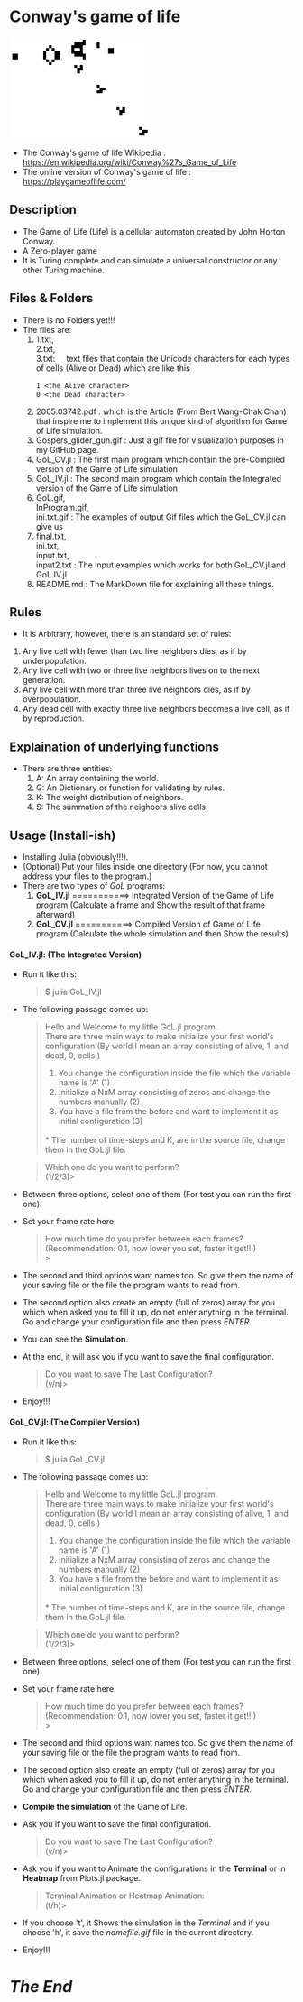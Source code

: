 # Conway's game of life

![](https://github.com/sepehrskysh1376/GameOfLife/blob/master/Gospers_glider_gun.gif)
- The Conway's game of life Wikipedia         : https://en.wikipedia.org/wiki/Conway%27s_Game_of_Life
- The online version of Conway's game of life : https://playgameoflife.com/

## Description
- The Game of Life (Life) is a cellular automaton created by John Horton Conway.
- A Zero-player game
- It is Turing complete and can simulate a universal constructor or any other Turing machine.

## Files & Folders
- There is no Folders yet!!!
- The files are:
    1.  1.txt, <br>
        2.txt, <br>
        3.txt:&nbsp;&nbsp;&nbsp;&nbsp; text files that contain the Unicode characters for each types of cells (Alive or Dead) which are like this
        ```
        1 <the Alive character> 
        0 <the Dead character>
        ```
    2.  2005.03742.pdf          : which is the Article (From Bert Wang-Chak Chan) that inspire me to implement this unique kind of algorithm for Game of Life simulation.
    3.  Gospers_glider_gun.gif  : Just a gif file for visualization purposes in my GitHub page.
    4.  GoL_CV.jl               : The first main program which contain the pre-Compiled version of the Game of Life simulation
    5.  GoL_IV.jl               : The second main program which contain the Integrated version of the Game of Life simulation
    6.  GoL.gif, <br>
        InProgram.gif, <br> 
        ini.txt.gif             : The examples of output Gif files which the GoL_CV.jl can give us
    7.  final.txt, <br>
        ini.txt, <br>
        input.txt, <br>
        input2.txt              : The input examples which works for both GoL_CV.jl and GoL.IV.jl 
    8.  README.md               : The MarkDown file for explaining all these things.

## Rules
- It is Arbitrary, however, there is an standard set of rules:
1. Any live cell with fewer than two live neighbors dies, as if by underpopulation.
2. Any live cell with two or three live neighbors lives on to the next generation.
3. Any live cell with more than three live neighbors dies, as if by overpopulation.
4. Any dead cell with exactly three live neighbors becomes a live cell, as if by reproduction.

## Explaination of underlying functions
- There are three entities:
    1. A: An array containing the world.
    2. G: An Dictionary or function for validating by rules.
    3. K: The weight distribution of neighbors.
    4. S: The summation of the neighbors alive cells.

## Usage (Install-ish)
- Installing Julia (obviously!!!).
- (Optional) Put your files inside one directory (For now, you cannot address your files to the program.)
- There are two types of *GoL* programs:
    1. **GoL_IV.jl** ===========> Integrated Version of the Game of Life program  (Calculate a frame and Show the result of that frame afterward)
    2. **GoL_CV.jl** ===========> Compiled  Version  of  Game  of  Life  program  (Calculate the whole simulation and then Show the results)

#### GoL_IV.jl: (The Integrated Version)
- Run it like this:
    > \$ julia GoL_IV.jl
- The following passage comes up:
    > Hello and Welcome to my little GoL.jl program. <br>
    > There are three main ways to make initialize your first world's configuration (By world I mean an array consisting of alive, 1, and dead, 0, cells.) <br>
    >	1. You change the configuration inside the file which the variable name is 'A' (1) <br>
    >	2. Initialize a NxM array consisting of zeros and change the numbers manually (2) <br>
    >	3. You have a file from the before and want to implement it as initial configuration (3) <br>
    > <br>
    > * The number of time-steps and K, are in the source file, change them in the GoL.jl file. <br>

    > Which one do you want to perform? <br>
    >(1/2/3)\> <br> 

- Between three options, select one of them (For test you can run the first one).
- Set your frame rate here:
    > How much time do you prefer between each frames? (Recommendation: 0.1, how lower you set, faster it get!!!)<br>
    >\> <br> 
- The second and third options want names too. So give them the name of your saving file or the file the program wants to read from.
- The second option also create an empty (full of zeros) array for you which when asked you to fill it up, do not enter anything in the terminal. Go and change your configuration file and then press *ENTER*.
- You can see the **Simulation**.
- At the end, it will ask you if you want to save the final configuration.
    > Do you want to save The Last Configuration? <br>
    > (y/n)>
- Enjoy!!!

#### GoL_CV.jl: (The Compiler Version)
- Run it like this:
    > \$ julia GoL_CV.jl
- The following passage comes up:
    > Hello and Welcome to my little GoL.jl program. <br>
    > There are three main ways to make initialize your first world's configuration (By world I mean an array consisting of alive, 1, and dead, 0, cells.) <br>
    >	1. You change the configuration inside the file which the variable name is 'A' (1) <br>
    >	2. Initialize a NxM array consisting of zeros and change the numbers manually (2) <br>
    >	3. You have a file from the before and want to implement it as initial configuration (3) <br>
    > <br>
    > * The number of time-steps and K, are in the source file, change them in the GoL.jl file. <br>

    > Which one do you want to perform? <br>
    >(1/2/3)\> <br> 

- Between three options, select one of them (For test you can run the first one).
- Set your frame rate here:
    > How much time do you prefer between each frames? (Recommendation: 0.1, how lower you set, faster it get!!!)<br>
    >\> <br> 
- The second and third options want names too. So give them the name of your saving file or the file the program wants to read from.
- The second option also create an empty (full of zeros) array for you which when asked you to fill it up, do not enter anything in the terminal. Go and change your configuration file and then press *ENTER*.
- **Compile the simulation** of the Game of Life.
- Ask you if you want to save the final configuration.
    > Do you want to save The Last Configuration? <br>
    > (y/n)>
- Ask you if you want to Animate the configurations in the **Terminal** or in **Heatmap** from Plots.jl package.
    > Terminal Animation or Heatmap Animation: <br>
    > (t/h)> 
- If you choose 't', it Shows the simulation in the *Terminal* and if you choose 'h', it save the *namefile.gif* file in the current directory.
- Enjoy!!!




# *The End*
